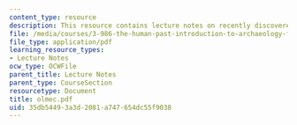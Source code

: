 ```yaml
---
content_type: resource
description: This resource contains lecture notes on recently discovered Olmec writing.
file: /media/courses/3-986-the-human-past-introduction-to-archaeology-fall-2006/35db54493a3d2081a747654dc55f9038_olmec.pdf
file_type: application/pdf
learning_resource_types:
- Lecture Notes
ocw_type: OCWFile
parent_title: Lecture Notes
parent_type: CourseSection
resourcetype: Document
title: olmec.pdf
uid: 35db5449-3a3d-2081-a747-654dc55f9038
---
```

